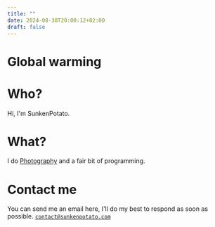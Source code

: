 ```yaml
---
title: ""
date: 2024-08-30T20:00:12+02:00
draft: false
---
```

# Global warming
<script src="https://climateclock.world/widget-v2.js" async></script>
<climate-clock><climate-clock />

# Who?
Hi, I'm SunkenPotato.

# What?
I do [Photography](/photos) and a fair bit of programming.

# Contact me
You can send me an email here, I'll do my best to respond as soon as possible.
[`contact@sunkenpotato.com`](mailto:contact@sunkenpotato.com)
